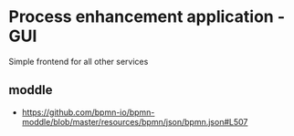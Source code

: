 # Process enhancement application  - GUI
Simple frontend for all other services

## moddle
 - https://github.com/bpmn-io/bpmn-moddle/blob/master/resources/bpmn/json/bpmn.json#L507
